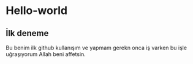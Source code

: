 # Hello-world
<h2>İlk deneme</h2>
<p>Bu benim ilk github kullanışım ve yapmam gerekn onca iş varken bu işle uğraşıyorum Allah beni affetsin.</p>
